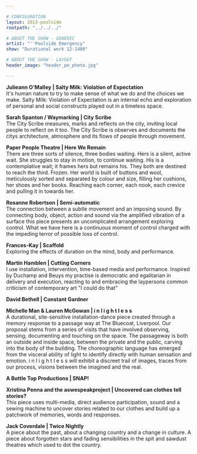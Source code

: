 ```yaml
---

# CONFIGURATION
layout: 2013-poolside
rootpath: "../../../"

# ABOUT THE SHOW - GENERIC
artist: "''Poolside Emergency"
show: "Durational work 12-1400"

# ABOUT THE SHOW - LAYOUT
header_image: "header_pe_photo.jpg"

---
```


**Julieann O'Malley | Salty Milk: Violation of Expectation**   
It's human nature to try to make sense of what we do and the choices we make. Salty Milk: Violation of Expectation is an internal echo and exploration of personal and social constructs played out in a timeless space.    
**Sarah Spanton / Waymarking | City Scribe**   
The City Scribe measures, marks and reflects on the city, inviting local people to reflect on it too.  The City Scribe is observes and documents the citys architecture, atmosphere and its flows of people through movement.    
 **Paper People Theatre | Here We Remain**    
There are three sorts of silence, three bodies waiting. Hers is a silent, active wait. She struggles to stay in motion, to continue waiting. His is a contemplative wait; it frames hers but remains his.  They both are destined to reach the third. Frozen. Her world is built of buttons and wool, meticulously sorted and separated by colour and size, filling her cushions, her shoes and her books. Reaching each corner, each nook, each crevice and pulling it in towards her.    
   **Rosanne Robertson | Semi-automatic**     	
The connection between a subtle movement and an imposing sound.    By connecting body, object, action and sound via the amplified vibration of a surface this piece presents an uncomplicated arrangement exploring control. What we have here is a continuous moment of control charged with the impeding terror of possible loss of control.    

**Frances-Kay | Scaffold**   
Exploring the effects of duration on the mind, body and performance.    
	
**Martin Hamblen | Cutting Corners**    
I use installation, intervention, time-based media and performance. Inspired by Duchamp and Beuys my practise is democratic and egalitarian in delivery and execution, reacting to and embracing the laypersons common criticism of contemporary art "I could do that"    

**David Bethell | Constant Gardner**   
	
**Michelle Man & Lauren McGowan | i n l i g h t  l e  s  s**   
A durational, site-sensitive installation-dance piece created through a memory response to a passage way at The Bluecoat, Liverpool. Our proposal stems from a series of visits that have involved observing, sensing, documenting and touching on the space. The passageway is both an outside and inside space, between the private and the public, carving into the body of the building. The choreographic language has emerged from the visceral ability of light to identify directly with human sensation and emotion. 
i n l i g h t l e s s will exhibit a discreet trail of images, traces from our process, visions between the imagined and the real.     
**A Bottle Top Productions | SNAP!**    

**Xristina Penna and the aswespeakproject | Uncovered	can clothes tell stories?**  
This piece uses multi-media, direct audience participation, sound and a sewing machine to uncover stories related to our clothes and build up a patchwork of memories, words and responses.     

**Jack Coverdale | Twice Nightly**     
A piece about the past, about a changing country and a change in culture. A piece about forgotten stars and fading sensibilities in the spit and sawdust theatres which used to dot the country.    
